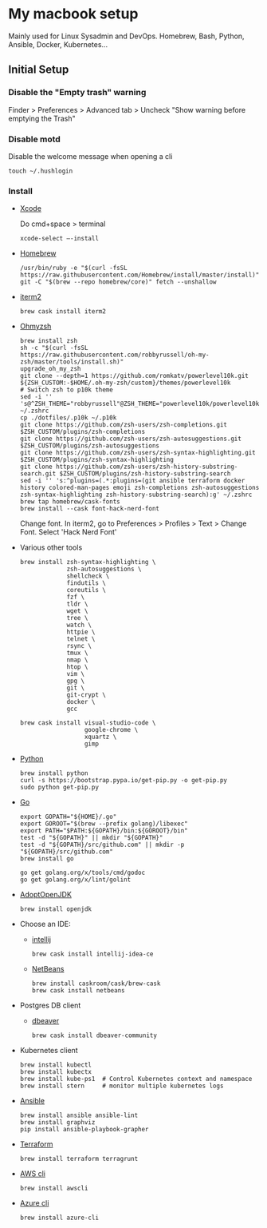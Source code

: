 # My macbook setup
Mainly used for Linux Sysadmin and DevOps. 
Homebrew, Bash, Python, Ansible, Docker, Kubernetes...

## Initial Setup

### Disable the "Empty trash" warning
Finder > Preferences > Advanced tab > Uncheck "Show warning before emptying the Trash"

### Disable motd
Disable the welcome message when opening a cli
  ```
  touch ~/.hushlogin
  ```

### Install
* [Xcode](https://developer.apple.com/xcode/)
  
  Do cmd+space > terminal
  ```
  xcode-select —-install
  ```
* [Homebrew](https://brew.sh/) 
  ```
  /usr/bin/ruby -e "$(curl -fsSL https://raw.githubusercontent.com/Homebrew/install/master/install)"
  git -C "$(brew --repo homebrew/core)" fetch --unshallow
  ```
* [iterm2](https://iterm2.com/downloads.html)
  ```
  brew cask install iterm2
  ```
* [Ohmyzsh](https://ohmyz.sh/)
  ```
  brew install zsh
  sh -c "$(curl -fsSL https://raw.githubusercontent.com/robbyrussell/oh-my-zsh/master/tools/install.sh)"
  upgrade_oh_my_zsh
  git clone --depth=1 https://github.com/romkatv/powerlevel10k.git ${ZSH_CUSTOM:-$HOME/.oh-my-zsh/custom}/themes/powerlevel10k
  # Switch zsh to p10k theme
  sed -i '' 's@^ZSH_THEME="robbyrussell"@ZSH_THEME="powerlevel10k/powerlevel10k"@' ~/.zshrc
  cp ./dotfiles/.p10k ~/.p10k
  git clone https://github.com/zsh-users/zsh-completions.git $ZSH_CUSTOM/plugins/zsh-completions
  git clone https://github.com/zsh-users/zsh-autosuggestions.git $ZSH_CUSTOM/plugins/zsh-autosuggestions
  git clone https://github.com/zsh-users/zsh-syntax-highlighting.git $ZSH_CUSTOM/plugins/zsh-syntax-highlighting
  git clone https://github.com/zsh-users/zsh-history-substring-search.git $ZSH_CUSTOM/plugins/zsh-history-substring-search
  sed -i '' 's:^plugins=(.*:plugins=(git ansible terraform docker history colored-man-pages emoji zsh-completions zsh-autosuggestions zsh-syntax-highlighting zsh-history-substring-search):g' ~/.zshrc
  brew tap homebrew/cask-fonts
  brew install --cask font-hack-nerd-font
  ```
  Change font. In iterm2, go to Preferences > Profiles > Text > Change Font. Select 'Hack Nerd Font'
  
* Various other tools
  ``` 
  brew install zsh-syntax-highlighting \
               zsh-autosuggestions \
               shellcheck \
               findutils \
               coreutils \
               fzf \
               tldr \
               wget \
               tree \
               watch \
               httpie \
               telnet \
               rsync \
               tmux \
               nmap \
               htop \
               vim \
               gpg \
               git \
               git-crypt \
               docker \
               gcc

  brew cask install visual-studio-code \
                    google-chrome \
                    xquartz \
                    gimp
  ```
  
* [Python](https://www.python.org/)
  ```
  brew install python
  curl -s https://bootstrap.pypa.io/get-pip.py -o get-pip.py
  sudo python get-pip.py
  ```
  
* [Go](https://golang.org/)
  ```
  export GOPATH="${HOME}/.go"
  export GOROOT="$(brew --prefix golang)/libexec"
  export PATH="$PATH:${GOPATH}/bin:${GOROOT}/bin"
  test -d "${GOPATH}" || mkdir "${GOPATH}"
  test -d "${GOPATH}/src/github.com" || mkdir -p "${GOPATH}/src/github.com"
  brew install go
  
  go get golang.org/x/tools/cmd/godoc
  go get golang.org/x/lint/golint
  ```
  
* [AdoptOpenJDK](https://adoptopenjdk.net/)
  ```
  brew install openjdk
  ```

* Choose an IDE:
  * [intellij](https://www.jetbrains.com/idea/)
    ```
    brew cask install intellij-idea-ce
    ```
  * [NetBeans](https://netbeans.org/kb/articles/mac.html)
    ```
    brew install caskroom/cask/brew-cask
    brew cask install netbeans
    ```

* Postgres DB client 
  * [dbeaver](https://dbeaver.io/)
    ```
    brew cask install dbeaver-community
    ```

* Kubernetes client
  ```
  brew install kubectl
  brew install kubectx
  brew install kube-ps1  # Control Kubernetes context and namespace
  brew install stern     # monitor multiple kubernetes logs
  ```

* [Ansible](https://docs.ansible.com/)
  ```
  brew install ansible ansible-lint
  brew install graphviz 
  pip install ansible-playbook-grapher
  ```

* [Terraform](https://www.terraform.io/)
  ```
  brew install terraform terragrunt
  ```

* [AWS cli](https://docs.aws.amazon.com/cli/index.html)
  ```
  brew install awscli
  ```
  
* [Azure cli](https://docs.microsoft.com/en-us/cli/azure/install-azure-cli-macos?view=azure-cli-latest)  
  ```
  brew install azure-cli
  ```

